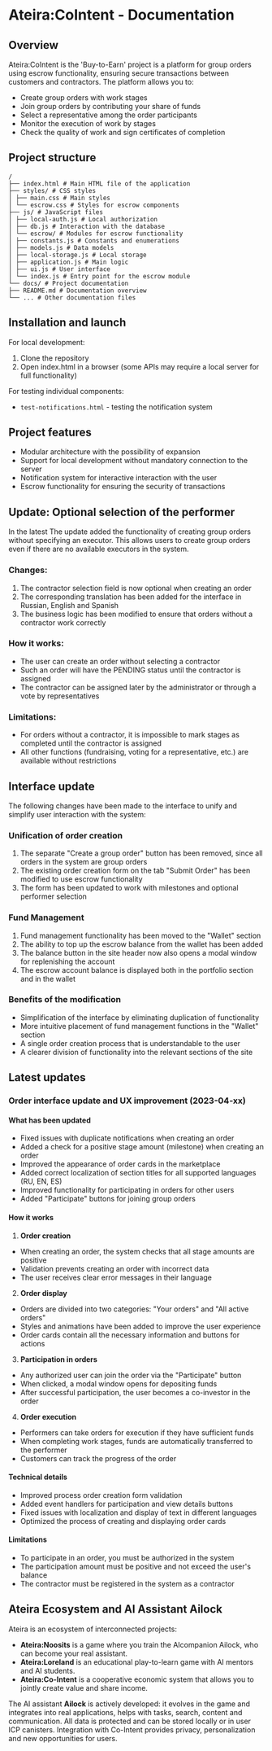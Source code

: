 # Ateira:CoIntent - Documentation

## Overview
Ateira:CoIntent is the 'Buy-to-Earn' project is a platform for group orders using escrow functionality, ensuring secure transactions between customers and contractors. The platform allows you to:
- Create group orders with work stages
- Join group orders by contributing your share of funds
- Select a representative among the order participants
- Monitor the execution of work by stages
- Check the quality of work and sign certificates of completion


## Project structure
```
/
├── index.html # Main HTML file of the application
├── styles/ # CSS styles
│ ├── main.css # Main styles
│ └── escrow.css # Styles for escrow components
├── js/ # JavaScript files
│ ├── local-auth.js # Local authorization
│ ├── db.js # Interaction with the database
│ └── escrow/ # Modules for escrow functionality
│ ├── constants.js # Constants and enumerations
│ ├── models.js # Data models
│ ├── local-storage.js # Local storage
│ ├── application.js # Main logic
│ ├── ui.js # User interface
│ └── index.js # Entry point for the escrow module
└── docs/ # Project documentation
├── README.md # Documentation overview
└── ... # Other documentation files
```

## Installation and launch
For local development:
1. Clone the repository
2. Open index.html in a browser (some APIs may require a local server for full functionality)

For testing individual components:
- `test-notifications.html` - testing the notification system

## Project features
- Modular architecture with the possibility of expansion
- Support for local development without mandatory connection to the server
- Notification system for interactive interaction with the user
- Escrow functionality for ensuring the security of transactions

## Update: Optional selection of the performer

In the latest The update added the functionality of creating group orders without specifying an executor. This allows users to create group orders even if there are no available executors in the system.

### Changes:
1. The contractor selection field is now optional when creating an order
2. The corresponding translation has been added for the interface in Russian, English and Spanish
3. The business logic has been modified to ensure that orders without a contractor work correctly

### How it works:
- The user can create an order without selecting a contractor
- Such an order will have the PENDING status until the contractor is assigned
- The contractor can be assigned later by the administrator or through a vote by representatives

### Limitations:
- For orders without a contractor, it is impossible to mark stages as completed until the contractor is assigned
- All other functions (fundraising, voting for a representative, etc.) are available without restrictions

## Interface update

The following changes have been made to the interface to unify and simplify user interaction with the system:

### Unification of order creation
1. The separate "Create a group order" button has been removed, since all orders in the system are group orders
2. The existing order creation form on the tab "Submit Order" has been modified to use escrow functionality
3. The form has been updated to work with milestones and optional performer selection

### Fund Management
1. Fund management functionality has been moved to the "Wallet" section
2. The ability to top up the escrow balance from the wallet has been added
3. The balance button in the site header now also opens a modal window for replenishing the account
4. The escrow account balance is displayed both in the portfolio section and in the wallet

### Benefits of the modification
- Simplification of the interface by eliminating duplication of functionality
- More intuitive placement of fund management functions in the "Wallet" section
- A single order creation process that is understandable to the user
- A clearer division of functionality into the relevant sections of the site

## Latest updates

### Order interface update and UX improvement (2023-04-xx)

#### What has been updated
- Fixed issues with duplicate notifications when creating an order
- Added a check for a positive stage amount (milestone) when creating an order
- Improved the appearance of order cards in the marketplace
- Added correct localization of section titles for all supported languages ​​(RU, EN, ES)
- Improved functionality for participating in orders for other users
- Added "Participate" buttons for joining group orders

#### How it works
1. **Order creation**
- When creating an order, the system checks that all stage amounts are positive
- Validation prevents creating an order with incorrect data
- The user receives clear error messages in their language

2. **Order display**
- Orders are divided into two categories: "Your orders" and "All active orders"
- Styles and animations have been added to improve the user experience
- Order cards contain all the necessary information and buttons for actions

3. **Participation in orders**
- Any authorized user can join the order via the "Participate" button
- When clicked, a modal window opens for depositing funds
- After successful participation, the user becomes a co-investor in the order

4. **Order execution**
- Performers can take orders for execution if they have sufficient funds
- When completing work stages, funds are automatically transferred to the performer
- Customers can track the progress of the order

#### Technical details
- Improved process order creation form validation
- Added event handlers for participation and view details buttons
- Fixed issues with localization and display of text in different languages
- Optimized the process of creating and displaying order cards

#### Limitations
- To participate in an order, you must be authorized in the system
- The participation amount must be positive and not exceed the user's balance
- The contractor must be registered in the system as a contractor

## Ateira Ecosystem and AI Assistant Ailock
Ateira is an ecosystem of interconnected projects:
- **Ateira:Noosits** is a game where you train the AI ​​companion Ailock, who can become your real assistant.
- **Ateira:Loreland** is an educational play-to-learn game with AI mentors and AI students.
- **Ateira:Co-Intent** is a cooperative economic system that allows you to jointly create value and share income.

The AI ​​assistant **Ailock** is actively developed: it evolves in the game and integrates into real applications, helps with tasks, search, content and communication. All data is protected and can be stored locally or in user ICP canisters. Integration with Co-Intent provides privacy, personalization and new opportunities for users.

